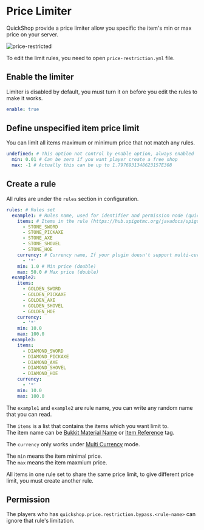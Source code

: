 # Price Limiter

QuickShop provide a price limiter allow you specific the item's min or max price on your server.

![price-restricted](img/price-restricted.png)

To edit the limit rules, you need to open `price-restriction.yml` file.

## Enable the limiter

Limiter is disabled by default, you must turn it on before you edit the rules to make it works.

```yaml
enable: true
```

## Define unspecified item price limit

You can limit all items maximum or minimum price that not match any rules.

```yaml
undefined: # This option not control by enable option, always enabled
  min: 0.01 # Can be zero if you want player create a free shop
  max: -1 # Actually this can be up to 1.7976931348623157E308
```

## Create a rule

All rules are under the `rules` section in configuration.

```yaml
rules: # Rules set
  example1: # Rules name, used for identifier and permission node (quickshop.price.restriction.bypass.<name>)
    items: # Items in the rule (https://hub.spigotmc.org/javadocs/spigot/org/bukkit/Material.html), or the reference the item lookup table by adding @ before the name
      - STONE_SWORD
      - STONE_PICKAXE
      - STONE_AXE
      - STONE_SHOVEL
      - STONE_HOE
    currency: # Currency name, If your plugin doesn't support multi-currency (Vault API), this section won't be used
      - '*'
    min: 1.0 # Min price (double)
    max: 50.0 # Max price (double)
  example2:
    items:
      - GOLDEN_SWORD
      - GOLDEN_PICKAXE
      - GOLDEN_AXE
      - GOLDEN_SHOVEL
      - GOLDEN_HOE
    currency:
      - '*'
    min: 10.0
    max: 100.0
  example3:
    items:
      - DIAMOND_SWORD
      - DIAMOND_PICKAXE
      - DIAMOND_AXE
      - DIAMOND_SHOVEL
      - DIAMOND_HOE
    currency:
      - '*'
    min: 10.0
    max: 100.0
```

The `example1` and `example2` are rule name, you can write any random name that you can read.  

The `items` is a list that contains the items which you want limit to.  
The item name can be [Bukkit Material Name](https://hub.spigotmc.org/javadocs/spigot/org/bukkit/Material.html) or [Item Reference](../item-ref.md) tag.

The `currency` only works under [Multi Currency](../multi-currency.md) mode.

The `min` means the item minimal price.  
The `max` means the item maxmium price.  

All items in one rule set to share the same price limit, to give different price limit, you must create another rule.   

## Permission

The players who has `quickshop.price.restriction.bypass.<rule-name>` can ignore that rule's limitation.
